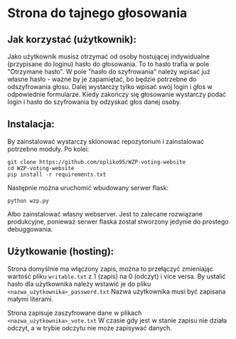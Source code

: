 # Strona do tajnego głosowania

## Jak korzystać (użytkownik):
  Jako użytkownik musisz otrzymać od osoby hostującej indywidualne (przypisane do loginu) hasło do głosowania. 
  To to hasło trafia w pole "Otrzymane hasło". 
  W pole "hasło do szyfrowania" należy wpisać już własne hasło - ważne by je zapamiętać, bo będzie potrzebne do odszyfrowania głosu.
  Dalej wystarczy tylko wpisać swój login i głos w odpowiednie formularze.
  Kiedy zakończy się głosowanie wystarczy podać login i hasło do szyfrowania by odzyskać głos danej osoby.
## Instalacja:
  By zainstalować wystarczy sklonować repozytorium i zainstalować potrzebne moduły. Po kolei:
  ```
  git clone https://github.com/opliko95/WZP-voting-website
  cd WZP-voting-website
  pip install -r requirements.txt
  ```
  Następnie można uruchomić wbudowany serwer flask:
  ```
  python wzp.py
  ```
  Albo zainstalować własny webserver. Jest to zalecane rozwiązane produkcyjne, ponieważ serwer flaska został stworzony jedynie do prostego debuggowania.
  
## Użytkowanie (hosting):
  Strona domyślnie ma włączony zapis, można to przełączyć zmieniając wartość pliku ```writable.txt``` z 1 (zapis) na 0 (odczyt) i vice versa.
  By ustalić hasło dla użytkownika należy wstawić je do pliku
  ```<nazwa_użytkownika>_password.txt```
  Nazwa użytkownika musi być zapisana małymi literami.
  
  Strona zapisuje zaszyfrowane dane w plikach
  ```<nazwa_użytkownika>_vote.txt```
  W czasie gdy jest w stanie zapisu nie działa odczyt, a w trybie odczytu nie może zapisywać danych.
